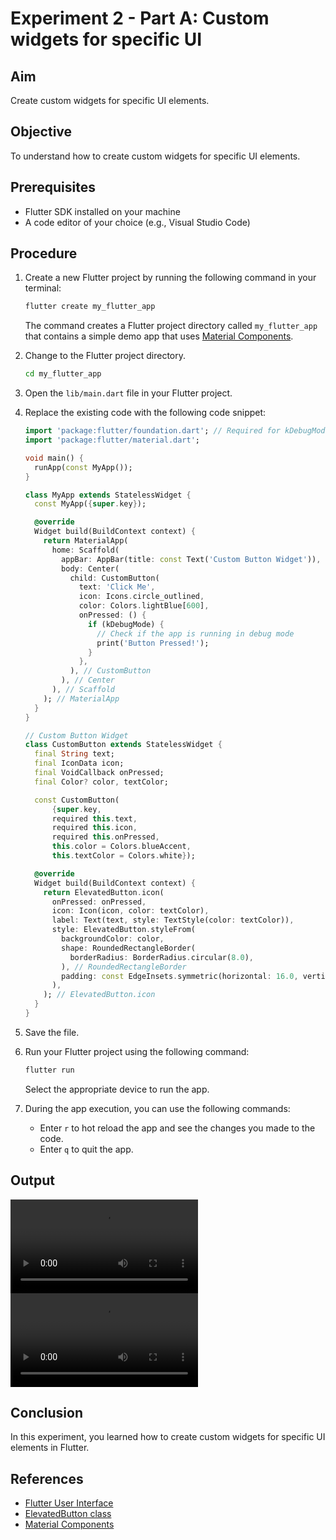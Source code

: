 # Experiment 2 - Part A:  **Custom widgets for specific UI**

## Aim
Create custom widgets for specific UI elements.

## Objective
To understand how to create custom widgets for specific UI elements.


## Prerequisites
- Flutter SDK installed on your machine
- A code editor of your choice (e.g., Visual Studio Code)

## Procedure

1. Create a new Flutter project by running the following command in your terminal:
    ```cmd
    flutter create my_flutter_app
    ```
    The command creates a Flutter project directory called `my_flutter_app` that contains a simple demo app that uses [Material Components](https://m3.material.io/components).

2. Change to the Flutter project directory.
    ```cmd
    cd my_flutter_app
    ```
3. Open the `lib/main.dart` file in your Flutter project.

4. Replace the existing code with the following code snippet:
    ```dart
    import 'package:flutter/foundation.dart'; // Required for kDebugMode
    import 'package:flutter/material.dart';

    void main() {
      runApp(const MyApp());
    }

    class MyApp extends StatelessWidget {
      const MyApp({super.key});

      @override
      Widget build(BuildContext context) {
        return MaterialApp(
          home: Scaffold(
            appBar: AppBar(title: const Text('Custom Button Widget')),
            body: Center(
              child: CustomButton(
                text: 'Click Me',
                icon: Icons.circle_outlined,
                color: Colors.lightBlue[600],
                onPressed: () {
                  if (kDebugMode) {
                    // Check if the app is running in debug mode
                    print('Button Pressed!');
                  }
                },
              ), // CustomButton
            ), // Center
          ), // Scaffold
        ); // MaterialApp
      }
    }

    // Custom Button Widget
    class CustomButton extends StatelessWidget {
      final String text;
      final IconData icon;
      final VoidCallback onPressed;
      final Color? color, textColor;

      const CustomButton(
          {super.key,
          required this.text,
          required this.icon,
          required this.onPressed,
          this.color = Colors.blueAccent,
          this.textColor = Colors.white});

      @override
      Widget build(BuildContext context) {
        return ElevatedButton.icon(
          onPressed: onPressed,
          icon: Icon(icon, color: textColor),
          label: Text(text, style: TextStyle(color: textColor)),
          style: ElevatedButton.styleFrom(
            backgroundColor: color,
            shape: RoundedRectangleBorder(
              borderRadius: BorderRadius.circular(8.0),
            ), // RoundedRectangleBorder
            padding: const EdgeInsets.symmetric(horizontal: 16.0, vertical: 12.0),
          ),
        ); // ElevatedButton.icon
      }
    }
    ```

5. Save the file.

6. Run your Flutter project using the following command:
    ```cmd
    flutter run
    ```
    Select the appropriate device to run the app.

7. During the app execution, you can use the following commands:
    - Enter `r` to hot reload the app and see the changes you made to the code.
    - Enter `q` to quit the app.


## Output
<video controls src="exp_6_a_output.mp4" title="UI"></video>
<video controls src="exp_6_a_output_2.mp4" title="Console"></video>

## Conclusion
In this experiment, you learned how to create custom widgets for specific UI elements in Flutter.


## References
- [Flutter User Interface](https://flutter.dev/docs/development/ui)
- [ElevatedButton class](https://api.flutter.dev/flutter/material/ElevatedButton-class.html)
- [Material Components](https://m3.material.io/components)
